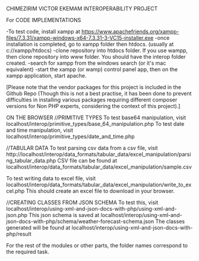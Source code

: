 CHIMEZIRIM VICTOR EKEMAM INTEROPERABILITY PROJECT

For CODE IMPLEMENTATIONS

-To test code, install xampp at https://www.apachefriends.org/xampp-files/7.3.31/xampp-windows-x64-7.3.31-3-VC15-installer.exe
-once installation is completed, go to xampp folder then htdocs. (usually at c://xampp/htdocs)
-clone repository into htdocs folder. If you use wampp, then clone repository into www folder. You should have the interop folder created.
-search for xampp from the windows search (or it's mac equivalent)
-start the xampp (or wamp) control panel app, then on the xampp application, start apache.


[Please note that the vendor packages for this project is included in the Github Repo (Though this is not a best practise, it has been done to
prevent difficulties in installing various packages requiring different composer versions for Non PHP experts, considering the context of this project).]

ON THE BROWSER
//PRIMITIVE TYPES
To test base64 manipulation, visit localhost/interop/primitive_types/base_64_manipulation.php
To test date and time manipulation, visit localhost/interop/primitive_types/date_and_time.php

//TABULAR DATA
To test parsing csv data from a csv file, visit http://localhost/interop/data_formats/tabular_data/excel_manipulation/parsing_tabular_data.php
CSV file can be found at localhost/interop/data_formats/tabular_data/excel_manipulation/sample.csv

To test writing data to excel file, visit localhost/interop/data_formats/tabular_data/excel_manipulation/write_to_excel.php
This should create an excel file to download in your browser.

//CREATING CLASSES FROM JSON SCHEMA
To test this, visit localhost/interop/using-xml-and-json-docs-with-php/using-xml-and-json.php
This json schema is saved at localhost/interop/using-xml-and-json-docs-with-php/schema/weather-forecast-schema.json
The classes generated will be found at localhost/interop/using-xml-and-json-docs-with-php/result

For the rest of the modules or other parts, the folder names correspond to the required task.